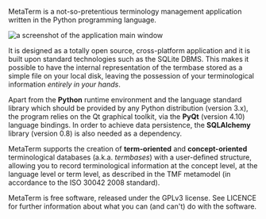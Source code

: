 MetaTerm is a not-so-pretentious terminology management application written in
the Python programming language.

![a screenshot of the application main window][screenshot]

It is designed as a totally open source, cross-platform application and it
is built upon standard technologies such as the SQLite DBMS. This makes it
possible to have the internal representation of the termbase stored as a simple
file on your local disk, leaving the possession of your terminological
information *entirely in your hands*.

Apart from the **Python** runtime environment and the language standard library
which should be provided by any Python distribution (version 3.x), the program
relies on the Qt graphical toolkit, via the **PyQt** (version 4.10) language
bindings. In order to achieve data persistence, the **SQLAlchemy** library
(version 0.8) is also needed as a dependency.

MetaTerm supports the creation of **term-oriented** and **concept-oriented**
terminological databases (a.k.a. *termbases*) with a user-defined structure,
allowing you to record terminological information at the concept level, at the
language level or term level, as described in the TMF metamodel (in accordance
to the ISO 30042 2008 standard).

MetaTerm is free software, released under the GPLv3 license. See LICENCE for
further information about what you can (and can't) do with the software.

[screenshot]: https://raw.github.com/diegoberaldin/MetaTerm/master/doc/img/main_window.png
